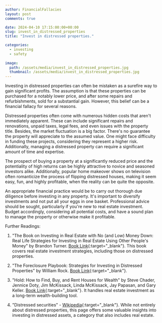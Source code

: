 ```yaml
---
author: FinancialFallacies
layout: post
comments: true

date: 2024-04-10 17:15:00:00+00:00  
slug: invest_in_distressed_properties
title: "Invest in distressed properties."

categories:
  - investing
  - safety
  
image:
  path: /assets/media/invest_in_distressed_properties.jpg
  thumbnail: /assets/media/invest_in_distressed_properties.jpg
---
```


Investing in distressed properties can often be mistaken as a surefire way to gain significant profits. The assumption is that these properties can be purchased for a notably lower price, and after some repairs and refurbishments, sold for a substantial gain. However, this belief can be a financial fallacy for several reasons.

Distressed properties often come with numerous hidden costs that aren't immediately apparent. These can include significant repairs and renovations, unpaid taxes, legal fees, and even issues with the property title. Besides, the market fluctuation is a big factor. There's no guarantee the property will appreciate to the assumed value. One might face difficulty in funding these projects, considering they represent a higher risk. Additionally, managing a distressed property can require a significant amount of time and expertise.

The prospect of buying a property at a significantly reduced price and the potentiality of high returns can be highly attractive to novice and seasoned investors alike. Additionally, popular home makeover shows on television often romanticize the process of flipping distressed houses, making it seem easy, fun, and highly profitable, when the reality can be quite the opposite.

An appropriate financial practice would be to carry out thorough due diligence before investing in any property. It's important to diversify investments and not put all your eggs in one basket. Professional advice should be sought, particularly if you're new to real estate investment. Budget accordingly, considering all potential costs, and have a sound plan to manage the property or otherwise make it profitable.

Further Readings:

1. "The Book on Investing in Real Estate with No (and Low) Money Down: Real Life Strategies for Investing in Real Estate Using Other People's Money" by Brandon Turner. [Book Link](https://www.amazon.com/Book-Investing-Real-Estate-Money/dp/0990711714/ref=nosim?tag=financialfall-20){:target="_blank"}. This book covers real estate investment strategies, including those on distressed properties.

4. "The Foreclosure Playbook: Strategies for Investing in Distressed Properties" by William Rock. [Book Link](https://www.amazon.com/Foreclosure-Playbook-Strategies-Distressed-Properties-ebook/dp/B0C4JDBQVT/ref=nosim?tag=financialfall-20){:target="_blank"}. 

5. "Hold: How to Find, Buy, and Rent Houses for Wealth" by Steve Chader, Jennice Doty, Jim McKissack, Linda McKissack, Jay Papasan, and Gary Keller. [Book Link](https://www.amazon.com/HOLD-Find-Rent-Houses-Wealth/dp/0071797041/ref=nosim?tag=financialfall-20){:target="_blank"}. It handles real estate investment as a long-term wealth-building tool.

6. "Distressed securities" - [Wikipedia](https://en.wikipedia.org/wiki/Distressed_securities){:target="_blank"}. While not entirely about distressed properties, this page offers some valuable insights into investing in distressed assets, a category that also includes real estate.
